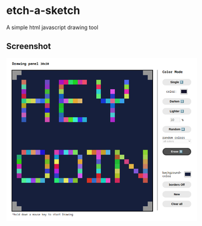 # etch-a-sketch

A simple html javascript drawing tool

## Screenshot

![Screenshot](./src/Screenshot_1.png)
